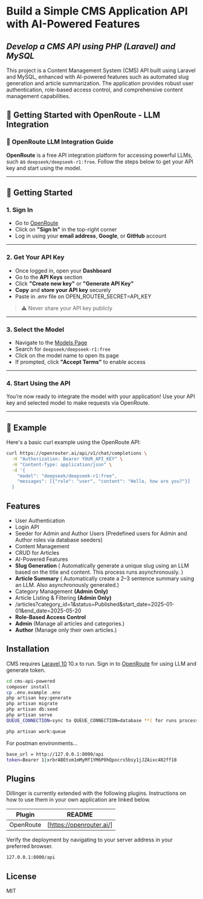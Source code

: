 # Build a Simple CMS Application API with AI-Powered Features
## _Develop a CMS API using PHP (Laravel) and MySQL_
This project is a Content Management System (CMS) API built using Laravel and MySQL, enhanced with AI-powered features such as automated slug generation and article summarization. The application provides robust user authentication, role-based access control, and comprehensive content management capabilities.

## 🔑 Getting Started with OpenRoute - LLM Integration

### 🧠 OpenRoute LLM Integration Guide

**OpenRoute** is a free API integration platform for accessing powerful LLMs, such as `deepseek/deepseek-r1:free`. Follow the steps below to get your API key and start using the model.

---

## 🚀 Getting Started

### 1. Sign In

- Go to [OpenRoute](https://openrouter.ai)
- Click on **"Sign In"** in the top-right corner
- Log in using your **email address**, **Google**, or **GitHub** account

---

### 2. Get Your API Key

- Once logged in, open your **Dashboard**
- Go to the **API Keys** section
- Click **"Create new key"** or **"Generate API Key"**
- **Copy** and **store your API key** securely
- Paste in .env file on OPEN_ROUTER_SECRET=API_KEY  

> ⚠️ Never share your API key publicly

---

### 3. Select the Model

- Navigate to the [Models Page](https://openrouter.ai/models)
- Search for `deepseek/deepseek-r1:free`
- Click on the model name to open its page
- If prompted, click **"Accept Terms"** to enable access

---

### 4. Start Using the API

You’re now ready to integrate the model with your application! Use your API key and selected model to make requests via OpenRoute.

---

## 📘 Example

Here's a basic curl example using the OpenRoute API:

```bash
curl https://openrouter.ai/api/v1/chat/completions \
  -H "Authorization: Bearer YOUR_API_KEY" \
  -H "Content-Type: application/json" \
  -d '{
    "model": "deepseek/deepseek-r1:free",
    "messages": [{"role": "user", "content": "Hello, how are you?"}]
  }
```


## Features

- User Authentication
- Login API
- Seeder for Admin and Author Users (Predefined users for Admin and Author roles via database seeders)
- Content Management
- CRUD for Articles
- AI-Powered Features
- **Slug Generation** ( Automatically generate a unique slug using an LLM based on the title and content. This process runs asynchronously. )
- **Article Summary** ( Automatically create a 2–3 sentence summary using an LLM. Also asynchronously generated.)
- Category Management **(Admin Only)**
- Article Listing & Filtering **(Admin Only)**
- /articles?category_id=1&status=Published&start_date=2025-01-01&end_date=2025-05-20
- **Role-Based Access Control** 
- **Admin** (Manage all articles and categories.)
- **Author** (Manage only their own articles.)

## Installation

CMS requires [Laravel 10](https://laravel.com/docs/10.x/installation) 10.x to run.
Sign in to [OpenRoute](https://openrouter.ai/) for using LLM and generate token.

```sh
cd cms-api-powered
composer install
cp .env.example .env
php artisan key:generate
php artisan migrate
php artisan db:seed
php artisan serve
QUEUE_CONNECTION=sync to QUEUE_CONNECTION=database **( for runs process asynchronously ).**

php artisan work:queue

```

For postman environments...

```sh
base_url = http://127.0.0.1:8000/api
token=Bearer 1|xrbrABEtxm1mMyMf1YM6P0hQpocrs5bsy1jJZAixc482ff18
```

## Plugins

Dillinger is currently extended with the following plugins.
Instructions on how to use them in your own application are linked below.

| Plugin | README |
| ------ | ------ |
| OpenRoute | [https://openrouter.ai/] |

Verify the deployment by navigating to your server address in
your preferred browser.

```sh
127.0.0.1:8000/api
```

## License

MIT
